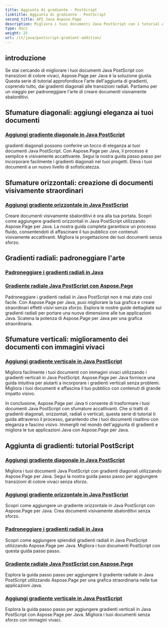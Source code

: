 ```yaml
---
title: Aggiunta di gradiente - PostScript
linktitle: Aggiunta di gradiente - PostScript
second_title: API Java Aspose.Page
description: Migliora i tuoi documenti Java PostScript con i tutorial Aspose.Page per Java. Impara ad aggiungere incredibili gradienti diagonali, orizzontali, radiali e verticali senza sforzo.
type: docs
weight: 25
url: /it/java/postscript-gradient-addition/
---
```

## introduzione

Se stai cercando di migliorare i tuoi documenti Java PostScript con transizioni di colore vivaci, Aspose.Page per Java è la soluzione giusta. Questa serie di tutorial approfondisce l'arte dell'aggiunta di gradienti, coprendo tutto, dai gradienti diagonali alle transizioni radiali. Partiamo per un viaggio per padroneggiare l'arte di creare documenti visivamente sbalorditivi.

## Sfumature diagonali: aggiungi eleganza ai tuoi documenti
### [Aggiungi gradiente diagonale in Java PostScript](./diagonal/)

gradienti diagonali possono conferire un tocco di eleganza ai tuoi documenti Java PostScript. Con Aspose.Page per Java, il processo è semplice e visivamente accattivante. Segui la nostra guida passo passo per incorporare facilmente i gradienti diagonali nei tuoi progetti. Eleva i tuoi documenti a un nuovo livello di sofisticatezza.

## Sfumature orizzontali: creazione di documenti visivamente straordinari
### [Aggiungi gradiente orizzontale in Java PostScript](./horizontal/)

Creare documenti visivamente sbalorditivi è ora alla tua portata. Scopri come aggiungere gradienti orizzontali in Java PostScript utilizzando Aspose.Page per Java. La nostra guida completa garantisce un processo fluido, consentendoti di affascinare il tuo pubblico con contenuti visivamente accattivanti. Migliora la progettazione dei tuoi documenti senza sforzo.

## Gradienti radiali: padroneggiare l'arte
### [Padroneggiare i gradienti radiali in Java](./radial1/)
### [Gradiente radiale Java PostScript con Aspose.Page](./radial2/)

Padroneggiare i gradienti radiali in Java PostScript non è mai stato così facile. Con Aspose.Page per Java, puoi migliorare la tua grafica e creare straordinari effetti visivi senza sforzo. Esplora le nostre guide dettagliate sui gradienti radiali per portare una nuova dimensione alle tue applicazioni Java. Scatena la potenza di Aspose.Page per Java per una grafica straordinaria.

## Sfumature verticali: miglioramento dei documenti con immagini vivaci
### [Aggiungi gradiente verticale in Java PostScript](./vertical/)

Migliora facilmente i tuoi documenti con immagini vivaci utilizzando i gradienti verticali in Java PostScript. Aspose.Page per Java fornisce una guida intuitiva per aiutarti a incorporare i gradienti verticali senza problemi. Migliora i tuoi documenti e affascina il tuo pubblico con contenuti di grande impatto visivo. 

In conclusione, Aspose.Page per Java ti consente di trasformare i tuoi documenti Java PostScript con sfumature accattivanti. Che si tratti di gradienti diagonali, orizzontali, radiali o verticali, questa serie di tutorial ti guida attraverso il processo, garantendo che i tuoi documenti risaltino con eleganza e fascino visivo. Immergiti nel mondo dell'aggiunta di gradienti e migliora le tue applicazioni Java con Aspose.Page per Java.
## Aggiunta di gradienti: tutorial PostScript
### [Aggiungi gradiente diagonale in Java PostScript](./diagonal/)
Migliora i tuoi documenti Java PostScript con gradienti diagonali utilizzando Aspose.Page per Java. Segui la nostra guida passo passo per aggiungere transizioni di colore vivaci senza sforzo.
### [Aggiungi gradiente orizzontale in Java PostScript](./horizontal/)
Scopri come aggiungere un gradiente orizzontale in Java PostScript con Aspose.Page per Java. Crea documenti visivamente sbalorditivi senza sforzo.
### [Padroneggiare i gradienti radiali in Java](./radial1/)
Scopri come aggiungere splendidi gradienti radiali in Java PostScript utilizzando Aspose.Page per Java. Migliora i tuoi documenti PostScript con questa guida passo passo.
### [Gradiente radiale Java PostScript con Aspose.Page](./radial2/)
Esplora la guida passo passo per aggiungere il gradiente radiale in Java PostScript utilizzando Aspose.Page per una grafica straordinaria nelle tue applicazioni Java.
### [Aggiungi gradiente verticale in Java PostScript](./vertical/)
Esplora la guida passo passo per aggiungere gradienti verticali in Java PostScript con Aspose.Page per Java. Migliora i tuoi documenti senza sforzo con immagini vivaci.